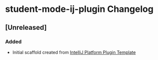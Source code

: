 <!-- Keep a Changelog guide -> https://keepachangelog.com -->

# student-mode-ij-plugin Changelog

## [Unreleased]
### Added
- Initial scaffold created from [IntelliJ Platform Plugin Template](https://github.com/JetBrains/intellij-platform-plugin-template)

